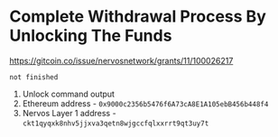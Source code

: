 # Complete Withdrawal Process By Unlocking The Funds

https://gitcoin.co/issue/nervosnetwork/grants/11/100026217

`not finished`

1. Unlock command output ![]()
2. Ethereum address - `0x9000c2356b5476f6A73cA8E1A105ebB456b448f4`
3. Nervos Layer 1 address - `ckt1qyqxk8nhv5jjxva3qetn8wjgccfqlxxrrt9qt3uy7t`
